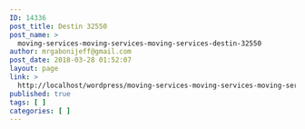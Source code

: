```yaml
---
ID: 14336
post_title: Destin 32550
post_name: >
  moving-services-moving-services-moving-services-destin-32550
author: mrgabonijeff@gmail.com
post_date: 2018-03-28 01:52:07
layout: page
link: >
  http://localhost/wordpress/moving-services-moving-services-moving-services-destin-32550/
published: true
tags: [ ]
categories: [ ]
---
```

